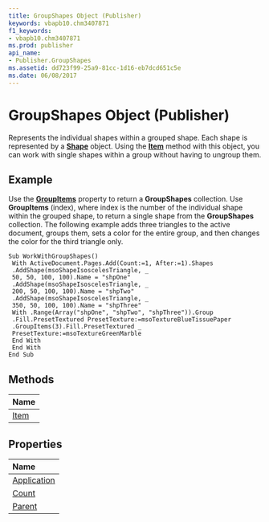 ```yaml
---
title: GroupShapes Object (Publisher)
keywords: vbapb10.chm3407871
f1_keywords:
- vbapb10.chm3407871
ms.prod: publisher
api_name:
- Publisher.GroupShapes
ms.assetid: dd723f99-25a9-81cc-1d16-eb7dcd651c5e
ms.date: 06/08/2017
---
```



# GroupShapes Object (Publisher)

Represents the individual shapes within a grouped shape. Each shape is represented by a  **[Shape](Publisher.Shape.md)** object. Using the **[Item](Publisher.GroupShapes.Item.md)** method with this object, you can work with single shapes within a group without having to ungroup them.
 


## Example

Use the  **[GroupItems](Publisher.Shape.GroupItems.md)** property to return a **GroupShapes** collection. Use **GroupItems** (index), where index is the number of the individual shape within the grouped shape, to return a single shape from the **GroupShapes** collection. The following example adds three triangles to the active document, groups them, sets a color for the entire group, and then changes the color for the third triangle only.
 

 

```
Sub WorkWithGroupShapes() 
 With ActiveDocument.Pages.Add(Count:=1, After:=1).Shapes 
 .AddShape(msoShapeIsoscelesTriangle, _ 
 50, 50, 100, 100).Name = "shpOne" 
 .AddShape(msoShapeIsoscelesTriangle, _ 
 200, 50, 100, 100).Name = "shpTwo" 
 .AddShape(msoShapeIsoscelesTriangle, _ 
 350, 50, 100, 100).Name = "shpThree" 
 With .Range(Array("shpOne", "shpTwo", "shpThree")).Group 
 .Fill.PresetTextured PresetTexture:=msoTextureBlueTissuePaper 
 .GroupItems(3).Fill.PresetTextured _ 
 PresetTexture:=msoTextureGreenMarble 
 End With 
 End With 
End Sub
```


## Methods



|**Name**|
|:-----|
|[Item](Publisher.GroupShapes.Item.md)|

## Properties



|**Name**|
|:-----|
|[Application](Publisher.GroupShapes.Application.md)|
|[Count](Publisher.GroupShapes.Count.md)|
|[Parent](groupshapes-parent-property-publisher.md)|

